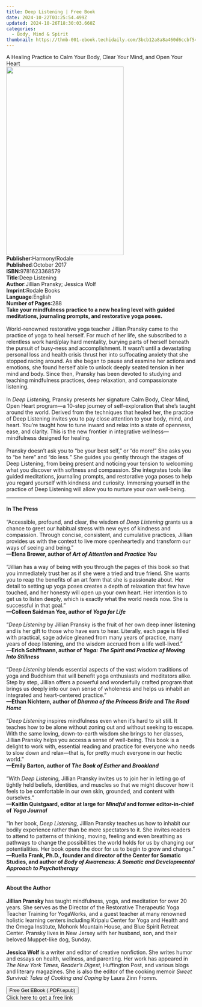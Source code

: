 ```yaml
---
title: Deep Listening | Free Book
date: 2024-10-22T03:25:54.499Z
updated: 2024-10-26T18:30:03.660Z
categories:
  - Body, Mind & Spirit
thumbnail: https://thmb-001-ebook.techidaily.com/3bcb12a8a8a460d6ccbf5401676eb20bf8522075d4bfe16fa70df5cfb1eed691.jpg
---
```

<main id="book-container">
  <div class="flex flex-col">
    <div class="book-brief flex-1 py-6 px-4 sm:p-6 md:py-10 md:px-8">
      <!-- brief-->
      <div class="book-brief-main">
        A Healing Practice to Calm Your Body, Clear Your Mind, and Open Your
        Heart
      </div>
    </div>
    <div
      class="book-meta-info flex-1 grid gap-4 col-start-1 col-end-3 row-start-1 sm:mb-6 sm:grid-cols-4 lg:gap-6 lg:col-start-2 lg:row-end-6 lg:row-span-6 lg:mb-0"
    >
      <div
        class="book-meta-info-left place-content-center mt-4 p-4 text-sm leading-6 col-start-2 col-span-2 dark:text-slate-400"
      >
        <img
          class="w-full h-500 object-cover rounded-lg sm:h-255 sm:col-span-2 lg:col-span-full"
          src="https://img-001-ebook.techidaily.com/025c30b8cfa1e3dcaa7a85f0e47aa5d437d9dc953ed257361c8185f1705fb143.jpg"
          alt=""
          width="312"
          height="500"
        />
      </div>
      <div
        class="book-meta-info-right mt-2 col-start-1 row-start-2 col-span-3 self-center"
      >
        <!-- meta data  -->
        <div class="flex flex-col px-4 md:px-8">
          <div class="flex-1">
            <strong>Publisher</strong>:<span class="px-2">Harmony/Rodale</span>
          </div>
          <div class="flex-1">
            <strong>Published</strong>:<span class="px-2">October 2017</span>
          </div>
          <div class="flex-1">
            <strong>ISBN</strong>:<span class="px-2">9781623368579</span>
          </div>
          <div class="flex-1">
            <strong>Title</strong>:<span class="px-2">Deep Listening</span>
          </div>
          <div class="flex-1">
            <strong>Author</strong>:<span class="px-2"
              >Jillian Pransky; Jessica Wolf</span
            >
          </div>
          <div class="flex-1">
            <strong>Imprint</strong>:<span class="px-2">Rodale Books</span>
          </div>
          <div class="flex-1">
            <strong>Language</strong>:<span class="px-2">English</span>
          </div>
          <div class="flex-1">
            <strong>Number of Pages</strong>:<span class="px-2">288</span>
          </div>
        </div>
      </div>
    </div>
    <div class="book-description flex-1 py-6 px-4 sm:p-6 md:py-10 md:px-8">
      <div class="book-description-main">
        <div accordion-content="" id="description">
          <b
            >Take your mindfulness practice to a new healing level with guided
            meditations, journaling prompts, and restorative yoga poses.</b
          ><br /><br />World-renowned restorative yoga teacher Jillian Pransky
          came to the practice of yoga to heal herself. For much of her life,
          she subscribed to a relentless work hard/play hard mentality, burying
          parts of herself beneath the pursuit of busy-ness and accomplishment.
          It wasn’t until a devastating personal loss and health crisis thrust
          her into suffocating anxiety that she stopped racing around. As she
          began to pause and examine her actions and emotions, she found herself
          able to unlock deeply seated tension in her mind and body. Since then,
          Pransky has been devoted to studying and teaching mindfulness
          practices, deep relaxation, and compassionate listening.<br /><br />In&nbsp;<i
            >Deep Listening,</i
          >&nbsp;Pransky presents her signature Calm Body, Clear Mind, Open
          Heart program—a 10-step journey of self-exploration that she’s taught
          around the world. Derived from the techniques that healed her, the
          practice of Deep Listening invites you to pay close attention to your
          body, mind, and heart. You’re taught how to tune inward and relax into
          a state of openness, ease, and clarity. This is the new frontier in
          integrative wellness—mindfulness designed for healing.<br /><br />Pransky
          doesn’t ask you to “be your best self,” or “do more!” She asks you to
          “be here” and “do less<i>.</i>” She guides you gently through the
          stages of Deep Listening, from being present and noticing your tension
          to welcoming what you discover with softness and compassion. She
          integrates tools like guided meditations, journaling prompts, and
          restorative yoga poses to help you regard yourself with kindness and
          curiosity. Immersing yourself in the practice of Deep Listening will
          allow you to nurture your own well-being.
        </div>
        <div class="accordion-fader"></div>
      </div>
    </div>
    <div class="book-excerpts flex-1 py-6 px-4 sm:p-6 md:py-10 md:px-8">
      <!-- excerpts-->
      <div class="book-excerpts-main">
        <hr />
        <h4 class="placeholder placeholder-heading">
          <span>In The Press</span>
        </h4>
        <p>
          “Accessible, profound, and clear, the wisdom of
          <i>Deep Listening</i> grants us a chance to greet our habitual stress
          with new eyes of kindness and compassion. Through concise, consistent,
          and cumulative practices, Jillian provides us with the context to live
          more openheartedly and transform our ways of seeing and being.”<br /><b
            >—Elena Brower, author of <i>Art of Attention</i> and
            <i>Practice You</i></b
          ><br /><br />“Jillian has a way of being with you through the pages of
          this book so that you immediately trust her as if she were a tried and
          true friend. She wants you to reap the benefits of an art form that
          she is passionate about. Her detail to setting up yoga poses creates a
          depth of relaxation that few have touched, and her honesty will open
          up your own heart. Her intention is to get us to listen deeply, which
          is exactly what the world needs now. She is successful in that
          goal.”<br /><b>—Colleen Saidman Yee, author of <i>Yoga for Life</i></b
          ><br /><br />“<i>Deep Listening</i> by Jillian Pransky is the fruit of
          her own deep inner listening and is her gift to those who have ears to
          hear. Literally, each page is filled with practical, sage advice
          gleaned from many years of practice, many years of deep listening, and
          the wisdom accrued from a life well-lived.”<br /><b>
            —Erich Schiffmann, author of
            <i>Yoga: The Spirit and Practice of Moving Into Stillness</i></b
          ><br /><br />“<i>Deep Listening</i> blends essential aspects of the
          vast wisdom traditions of yoga and Buddhism that will benefit yoga
          enthusiasts and meditators alike. Step by step, Jillian offers a
          powerful and wonderfully crafted program that brings us deeply into
          our own sense of wholeness and helps us inhabit an integrated and
          heart-centered practice.”<br /><b
            >—Ethan Nichtern, author of <i>Dharma of the Princess Bride</i> and
            <i>The Road Home</i></b
          ><br /><br />“<i>Deep Listening </i>inspires mindfulness even when
          it’s hard to sit still. It teaches how to be alone without zoning out
          and without seeking to escape. With the same loving, down-to-earth
          wisdom she brings to her classes, Jillian Pransky helps you access a
          sense of well-being. This book is a delight to work with, essential
          reading and practice for everyone who needs to slow down and
          relax—that is, for pretty much everyone in our hectic world.” <br /><b
            >—Emily Barton, author of <i>The Book of Esther</i> and
            <i>Brookland </i></b
          ><br /><br />“With <i>Deep Listening,</i> Jillian Pransky invites us
          to join her in letting go of tightly held beliefs, identities, and
          muscles so that we might discover how it feels to be comfortable in
          our own skin, grounded, and content with ourselves.” <br /><b
            >—Kaitlin Quistgaard, editor at large for <i>Mindful</i> and former
            editor-in-chief of <i>Yoga Journal<br /><br /></i></b
          >“In her book, <i>Deep Listening, </i>Jillian Pransky teaches us how
          to inhabit our bodily experience rather than be mere spectators to it.
          She invites readers to attend to patterns of thinking, moving, feeling
          and even breathing as pathways to change the possibilities the world
          holds for us by changing our potentialities. Her book opens the door
          for us to begin to grow and change.”<br /><b
            >—Ruella Frank, Ph.D., founder and director of the Center for
            Somatic Studies, and author of
            <i
              >Body of Awareness: A Somatic and Developmental Approach to
              Psychotherapy<br /></i
          ></b>
        </p>
      </div>
    </div>
    <div class="book-about-author flex-1 py-6 px-4 sm:p-6 md:py-10 md:px-8">
      <!-- about author-->
      <div class="book-main-author-main">
        <hr />
        <h4 class="placeholder placeholder-heading">
          <span>About the Author</span>
        </h4>
        <p>
          <b>Jillian Pransky </b>has taught mindfulness, yoga, and meditation
          for over 20 years. She serves as the Director of the Restorative
          Therapeutic Yoga Teacher Training for YogaWorks, and a guest teacher
          at many renowned holistic learning centers including Kripalu Center
          for Yoga and Health and the Omega Institute, Mohonk Mountain House,
          and Blue Spirit Retreat Center. Pransky lives in New Jersey with her
          husband, son, and their beloved Muppet-like dog, Sunday.<br /><br /><b
            >Jessica Wolf </b
          >is a writer and editor of creative nonfiction. She writes humor and
          essays on health, wellness, and parenting. Her work has appeared in
          <i>The New York Times, Reader’s Digest,</i> Huffington Post, and
          various blogs and literary magazines. She is also the editor of the
          cooking memoir <i>Sweet Survival: Tales of Cooking and Coping </i>by
          Laura Zinn Fromm.
        </p>
      </div>
    </div>
    <div class="book-free-get flex-1 py-6 px-4 sm:p-6 md:py-10 md:px-8">
      <button
        id="btn-free-get"
        class="bg-blue-500 hover:bg-blue-700 text-white font-bold py-2 px-4 rounded"
      >
        Free Get EBook (.PDF/.epub)
      </button>
      <div id="countdown-display" class="px-2 text-lg mt-2"></div>
      <a
        id="free-link"
        class="hidden bg-blue-500 hover:bg-blue-700 text-white font-bold py-2 px-4 rounded"
        href="https://www.ebooks.com/en-us/book/96176854/deep-listening/jillian-pransky/"
        target="_blank"
        >Click here to get a free link</a
      >
    </div>
    <script>
      let countdownTime = 0;
      let countdownInterval = null;
      document
        .getElementById('btn-free-get')
        .addEventListener('click', startCountdown);
      function startCountdown() {
        countdownTime = new Date().getTime() + 60000 * 3;
        countdownInterval = setInterval(updateCountdown, 1000);
        document.getElementById('btn-free-get').disabled = true;
        document
          .getElementById('btn-free-get')
          .classList.add('bg-gray-500', 'cursor-not-allowed');
      }
      function updateCountdown() {
        let currentTime = new Date().getTime();
        let timeLeft = countdownTime - currentTime;
        let secondsLeft = Math.floor(timeLeft / 1000);
        document.getElementById('countdown-display').innerHTML =
          `Remaining time: ${secondsLeft} seconds.`;
        if (secondsLeft <= 0) {
          clearInterval(countdownInterval);
          document.getElementById('btn-free-get').classList.add('hidden');
          document.getElementById('free-link').classList.remove('hidden');
          document.getElementById('countdown-display').innerHTML = '';
        }
      }
    </script>
  </div>
</main>

<ins class="adsbygoogle"
      style="display:block"
      data-ad-client="ca-pub-7571918770474297"
      data-ad-slot="8358498916"
      data-ad-format="auto"
      data-full-width-responsive="true"></ins>
    